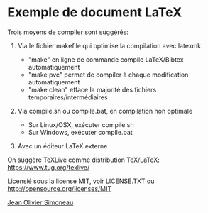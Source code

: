 # Exemple de document LaTeX


Trois moyens de compiler sont suggérés:

1. Via le fichier makefile qui optimise la compilation avec latexmk
    - "make" en ligne de commande compile LaTeX/Bibtex automatiquement
    - "make pvc" permet de compiler à chaque modification automatiquement
    - "make clean" efface la majorité des fichiers temporaires/intermédiaires
    
2. Via compile.sh ou compile.bat, en compilation non optimale
    - Sur Linux/OSX, exécuter compile.sh
    - Sur Windows, exécuter compile.bat
    
3. Avec un éditeur LaTeX externe


On suggère TeXLive comme distribution TeX/LaTeX: https://www.tug.org/texlive/

Licensié sous la license MIT, voir LICENSE.TXT ou http://opensource.org/licenses/MIT


[Jean Olivier Simoneau](mailto:jean.olivier.simoneau@usherbrooke.ca)


